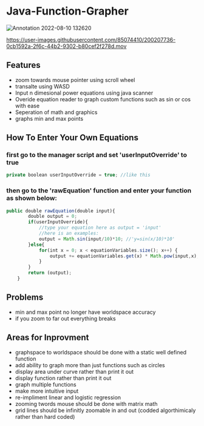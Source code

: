 # Java-Function-Grapher

![Annotation 2022-08-10 132620](https://user-images.githubusercontent.com/85074410/183977503-27de9bf0-de13-45b4-9f40-88f1eeb8ace9.jpg)


https://user-images.githubusercontent.com/85074410/200207736-0cb1592a-2f6c-44b2-9302-b80cef2f278d.mov


## Features
- zoom towards mouse pointer using scroll wheel
- transalte using WASD
- Input n dimesional power equations using java scanner
- Overide equation reader to graph custom functions such as sin or cos with ease
- Seperation of math and graphics
- graphs min and max points

## How To Enter Your Own Equations
### first go to the manager script and set 'userInputOverride' to true 
```javascript
private boolean userInputOverride = true; //like this
```
### then go to the 'rawEquation' function and enter your function as shown below:

```javascript
public double rawEquation(double input){
		double output = 0;
		if(userInputOverride){
			//type your equation here as output = 'input'
			//here is an examples:
			output = Math.sin(input/10)*10; //'y=sin(x/10)*10'
		}else{
			for(int x = 0; x < equationVariables.size(); x++) {
				output += equationVariables.get(x) * Math.pow(input,x);
			}
		}
		return (output);
	}
```


## Problems
- min and max point no longer have worldspace accuracy
- if you zoom to far out everything breaks

## Areas for Inprovment
- graphspace to worldspace should be done with a static well defined function
- add ability to graph more than just functions such as circles
- display area under curve rather than print it out
- display function rather than print it out
- graph multiple functions
- make more intuitive input
- re-impliment linear and logistic regression
- zooming twords mouse should be done with matrix math
- grid lines should be infinitly zoomable in and out (codded algorthimicaly rather than hard coded)





